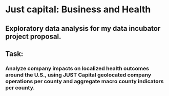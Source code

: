 # Just capital: Business and Health
## Exploratory data analysis for my data incubator project proposal. 
## Task: 
### Analyze company impacts on localized health outcomes around the U.S., using JUST Capital geolocated company operations per county and aggregate macro county indicators per county. 
